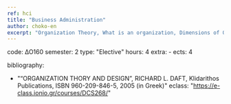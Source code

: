 ```yaml
---
ref: hci
title: "Business Administration"
author: choko-en
excerpt: "Organization Theory, What is an organization, Dimensions of Organization Design, Organization Strategy, Fitting Design/ Goals to Strategy, Effectiveness vs. Efficiency,  Types of Organization Structure, Information and Communication Systems for Management Decision Making, Information Quality impact on  Decision Making, RFID-enabled Business Processes etc."
---
```


code: ΔΟ160
semester: 2
type: "Elective"
hours: 4
extra: -
ects: 4


bibliography: 
  - "“ORGANIZATION THORY AND DESIGN”, RICHARD L. DAFT, Klidarithos Publications, ISBN 960-209-846-5, 2005 (in Greek)"
eclass: "https://e-class.ionio.gr/courses/DCS268/"
